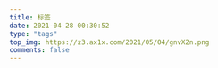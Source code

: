 ```yaml
---
title: 标签
date: 2021-04-28 00:30:52
type: "tags"
top_img: https://z3.ax1x.com/2021/05/04/gnvX2n.png
comments: false
---
```

